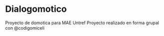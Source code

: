 # Dialogomotico
Proyecto de domotica para MAE Untref
Proyecto realizado en forma grupal con @codigomiceli
